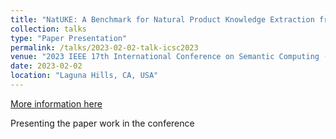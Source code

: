```yaml
---
title: "NatUKE: A Benchmark for Natural Product Knowledge Extraction from Academic Literature"
collection: talks
type: "Paper Presentation"
permalink: /talks/2023-02-02-talk-icsc2023
venue: "2023 IEEE 17th International Conference on Semantic Computing (ICSC)"
date: 2023-02-02
location: "Laguna Hills, CA, USA"
---
```


[More information here](https://paulorvdc.github.io/publication/2023-01-01-NatUKE-A-Benchmark-for-Natural-Product-Knowledge-Extraction-from-Academic-Literature)

Presenting the paper work in the conference
